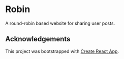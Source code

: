 # Robin
A round-robin based website for sharing user posts.


## Acknowledgements
This project was bootstrapped with [Create React App](https://github.com/facebookincubator/create-react-app).
